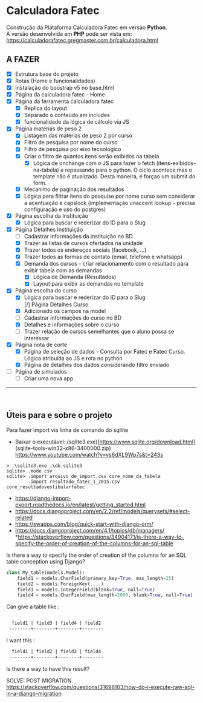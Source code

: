 # Calculadora Fatec  
Construção da Plataforma Calculadora Fatec em versão **Python**.  
A versão desenvolvida em **PHP** pode ser vista em: <https://calculadorafatec.gregmaster.com.br/calculadora.html>

## A FAZER  
- [x] Estrutura base do projeto    
- [x] Rotas (Home e funcionalidades)     
- [x] Instalação do boostrap v5 no base.html    
- [x] Página da calculadora fatec - Home  
- [x] Página da ferramenta calculadora fatec  
    - [x] Replica do layout  
    - [x] Separado o conteúdo em includes  
    - [x] funcionalidade da lógica de cálculo via JS  
- [x] Página matérias de peso 2  
    - [x] Listagem das matérias de peso 2 por curso  
    - [x] Filtro de pesquisa por nome do curso 
    - [x] Filtro de pesquisa por eixo tecnologico  
    - [x] Criar o filtro de quantos itens serão exibidos na tabela  
        - [x] Lógica de onchange com o JS para fazer o fetch (itens-exibidos-na-tabela) e repassando para o python. O ciclo acontece mas o template não é atualizado. Desta maneira, é forçao um submit do form.
    - [x] Mecanimo de paginação dos resultados  
    - [x] Lógica para filtrar itens do pesquise por nome curso sem considerar a acentuação e capslock  (implementação unaccent lookup - precisa configuração e uso do postgres)
- [x] Página escolha da Instituição       
    - [x] Lógica para buscar e rederizar do ID para o Slug  
- [x] Página Detalhes Instituição  
    - [ ] Cadastrar informações da instituição  no BD
    - [x] Trazer as listas de cursos ofertados na unidade    
    - [x] Trazer todos os endereços sociais (facebook, ...)  
    - [x] Trazer todos as formas de contato (email, telefone e whatsapp)      
    - [x] Demanda dos cursos - criar relacionamento com o resultado para exibir tabela com  as demandas  
        - [x] Lógica de Demanda (Resultados)  
        - [x] Layout para exibir as demandas no template  
- [x] Página escolha do curso  
    - [x] Lógica para buscar e rederizar do ID para o Slug   
[/] Página Detalhes Curso  
    - [x] Adicionado os campos na model  
    - [ ] Cadastrar informações do curso  no BD
    - [x] Detalhes e informações sobre o curso  
    - [ ]  Trazer relação de cursos semelhantes que o aluno possa se interessar  
- [x] Página nota de corte    
    - [x] Página de seleção de dados - Consulta por Fatec e Fatec Curso. Lógica atribuída ao JS e rota no python  
    - [x] Página de detalhes dos dados considerando filtro enviado  
- [ ] Página de simulados   
    - [ ] Criar uma nova app

***
<br />

## Úteis para e sobre o projeto

Para fazer import via linha de comando do sqllite
* Baixar o executável: (sqlite3.exe)[https://www.sqlite.org/download.html] (sqlite-tools-win32-x86-3400000.zip)
https://www.youtube.com/watch?v=vs6dXL9Wp7s&t=243s

``` sheel
> .\sqlite3.exe .\db.sqlite3
sqlite> .mode csv
sqlite> .import arquivo_de_import.csv core_nome_da_tabela
        .import resultado_fatec_1_2015.csv core_resultadovestibularfatec
``` 

* https://django-import-export.readthedocs.io/en/latest/getting_started.html
* https://docs.djangoproject.com/en/2.2/ref/models/querysets/#select-related
* https://swapps.com/blog/quick-start-with-django-orm/
* https://docs.djangoproject.com/en/4.1/topics/db/managers/
*https://stackoverflow.com/questions/34904171/is-there-a-way-to-specify-the-order-of-creation-of-the-columns-for-an-sql-table  

Is there a way to specify the order of creation of the columns for an SQL table conception using Django?

``` python
class My_table(models.Model):
    field1 = models.CharField(primary_key=True, max_length=25)
    field2 = models.ForeignKey(....)
    field3 = models.IntegerField(blank=True, null=True)
    field4 = models.CharField(max_length=2000, blank=True, null=True)
```    
Can give a table like :

```html

  field1 | field3 | field4 | field2  
 --------+--------+--------+--------
```

I want this :

```html
  field1 | field2 | field3 | field4  
 --------+--------+--------+--------
```

Is there a way to have this result?

SOLVE:
POST MIGRATION
https://stackoverflow.com/questions/31698103/how-do-i-execute-raw-sql-in-a-django-migration
